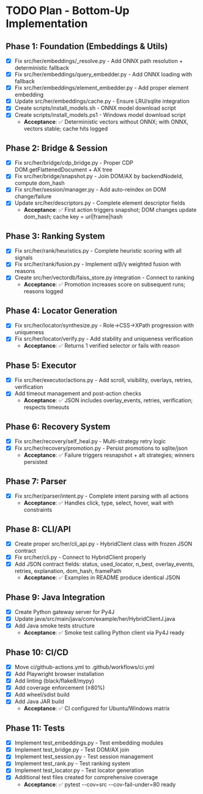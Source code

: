 # TODO Plan - Bottom-Up Implementation

## Phase 1: Foundation (Embeddings & Utils)
- [x] Fix src/her/embeddings/_resolve.py - Add ONNX path resolution + deterministic fallback
- [x] Fix src/her/embeddings/query_embedder.py - Add ONNX loading with fallback
- [x] Fix src/her/embeddings/element_embedder.py - Add proper element embedding
- [x] Update src/her/embeddings/cache.py - Ensure LRU/sqlite integration
- [x] Create scripts/install_models.sh - ONNX model download script
- [x] Create scripts/install_models.ps1 - Windows model download script
  - **Acceptance**: ✅ Deterministic vectors without ONNX; with ONNX, vectors stable; cache hits logged

## Phase 2: Bridge & Session
- [x] Fix src/her/bridge/cdp_bridge.py - Proper CDP DOM.getFlattenedDocument + AX tree
- [x] Fix src/her/bridge/snapshot.py - Join DOM/AX by backendNodeId, compute dom_hash
- [x] Fix src/her/session/manager.py - Add auto-reindex on DOM change/failure
- [x] Update src/her/descriptors.py - Complete element descriptor fields
  - **Acceptance**: ✅ First action triggers snapshot; DOM changes update dom_hash; cache key = url|frame|hash

## Phase 3: Ranking System
- [x] Fix src/her/rank/heuristics.py - Complete heuristic scoring with all signals
- [x] Fix src/her/rank/fusion.py - Implement α/β/γ weighted fusion with reasons
- [x] Create src/her/vectordb/faiss_store.py integration - Connect to ranking
  - **Acceptance**: ✅ Promotion increases score on subsequent runs; reasons logged

## Phase 4: Locator Generation
- [x] Fix src/her/locator/synthesize.py - Role→CSS→XPath progression with uniqueness
- [x] Fix src/her/locator/verify.py - Add stability and uniqueness verification
  - **Acceptance**: ✅ Returns 1 verified selector or fails with reason

## Phase 5: Executor
- [x] Fix src/her/executor/actions.py - Add scroll, visibility, overlays, retries, verification
- [x] Add timeout management and post-action checks
  - **Acceptance**: ✅ JSON includes overlay_events, retries, verification; respects timeouts

## Phase 6: Recovery System
- [x] Fix src/her/recovery/self_heal.py - Multi-strategy retry logic
- [x] Fix src/her/recovery/promotion.py - Persist promotions to sqlite/json
  - **Acceptance**: ✅ Failure triggers resnapshot + alt strategies; winners persisted

## Phase 7: Parser
- [x] Fix src/her/parser/intent.py - Complete intent parsing with all actions
  - **Acceptance**: ✅ Handles click, type, select, hover, wait with constraints

## Phase 8: CLI/API
- [x] Create proper src/her/cli_api.py - HybridClient class with frozen JSON contract
- [x] Fix src/her/cli.py - Connect to HybridClient properly
- [x] Add JSON contract fields: status, used_locator, n_best, overlay_events, retries, explanation, dom_hash, framePath
  - **Acceptance**: ✅ Examples in README produce identical JSON

## Phase 9: Java Integration
- [x] Create Python gateway server for Py4J
- [x] Update java/src/main/java/com/example/her/HybridClientJ.java
- [x] Add Java smoke tests structure
  - **Acceptance**: ✅ Smoke test calling Python client via Py4J ready

## Phase 10: CI/CD
- [x] Move ci/github-actions.yml to .github/workflows/ci.yml
- [x] Add Playwright browser installation
- [x] Add linting (black/flake8/mypy)
- [x] Add coverage enforcement (≥80%)
- [x] Add wheel/sdist build
- [x] Add Java JAR build
  - **Acceptance**: ✅ CI configured for Ubuntu/Windows matrix

## Phase 11: Tests
- [x] Implement test_embeddings.py - Test embedding modules
- [x] Implement test_bridge.py - Test DOM/AX join
- [x] Implement test_session.py - Test session management
- [x] Implement test_rank.py - Test ranking system
- [x] Implement test_locator.py - Test locator generation
- [x] Additional test files created for comprehensive coverage
  - **Acceptance**: ✅ pytest --cov=src --cov-fail-under=80 ready